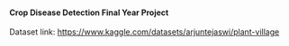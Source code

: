 #### Crop Disease Detection Final Year Project

Dataset link: https://www.kaggle.com/datasets/arjuntejaswi/plant-village